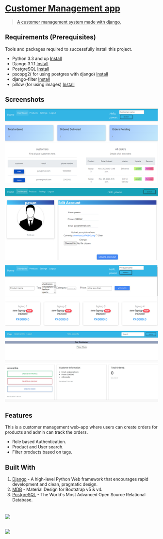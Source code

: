 # [Customer Management app](http://pawankm21.pythonanywhere.com/)
> [A customer management system made with django.](https://0a795899-7614-481b-a77b-a9595d8120a2.id.repl.co/)






## Requirements  (Prerequisites)
Tools and packages required to successfully install this project.
* Python 3.3 and up [Install](https://www.python.org/)
* Django 3.1.1 [Install](https://www.djangoproject.com/)
* PostgreSQL [Install](https://www.postgresql.org/)
* pscopg2( for using postgres with django)  [Install](https://pypi.org/project/psycopg2/)
* django-filter [Install](https://django-filter.readthedocs.io/en/stable/)
* pillow (for using images) [Install](https://pillow.readthedocs.io/en/stable/)


 
## Screenshots
![Screenshots of projects](https://github.com/pawankm21/customer-management-system/blob/working/images/admindashboard.png)

![Screenshots of the project](https://github.com/pawankm21/customer-management-system/blob/working/images/profile.png)

![Screenshots of projects](https://github.com/pawankm21/customer-management-system/blob/working/images/products.png)

![Screenshots of projects](https://github.com/pawankm21/customer-management-system/blob/working/images/userprofile.jpg)


## Features
This is a customer management web-app where users can create orders for products and admin can track the orders.
* Role based Authentication.
* Product and User search.
* Filter products based on tags.



## Built With

1. [Django](https://www.djangoproject.com/) - A high-level Python Web framework that encourages rapid development and clean, pragmatic design.
2. [MDB](https://mdbootstrap.com/)  - Material Design
for Bootstrap v5 & v4.
3. [PostgreSQL](https://www.postgresql.org/) - The World's Most Advanced Open Source Relational Database.


#
[![](https://img.shields.io/static/v1?label=&message=pawan_kumar_mishra&color=blue&logo=LinkedIn)](https://www.linkedin.com/in/pawan-kumar-mishra/)
##


[![](https://img.shields.io/badge/TRY%20IT%20OUT-red)](http://pawankm21.pythonanywhere.com/)



